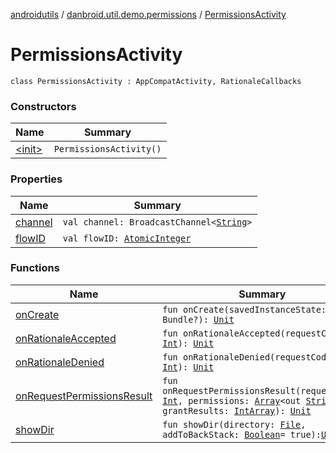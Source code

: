 [androidutils](../../index.md) / [danbroid.util.demo.permissions](../index.md) / [PermissionsActivity](./index.md)

# PermissionsActivity

`class PermissionsActivity : AppCompatActivity, RationaleCallbacks`

### Constructors

| Name | Summary |
|---|---|
| [&lt;init&gt;](-init-.md) | `PermissionsActivity()` |

### Properties

| Name | Summary |
|---|---|
| [channel](channel.md) | `val channel: BroadcastChannel<`[`String`](https://kotlinlang.org/api/latest/jvm/stdlib/kotlin/-string/index.html)`>` |
| [flowID](flow-i-d.md) | `val flowID: `[`AtomicInteger`](https://docs.oracle.com/javase/8/docs/api/java/util/concurrent/atomic/AtomicInteger.html) |

### Functions

| Name | Summary |
|---|---|
| [onCreate](on-create.md) | `fun onCreate(savedInstanceState: Bundle?): `[`Unit`](https://kotlinlang.org/api/latest/jvm/stdlib/kotlin/-unit/index.html) |
| [onRationaleAccepted](on-rationale-accepted.md) | `fun onRationaleAccepted(requestCode: `[`Int`](https://kotlinlang.org/api/latest/jvm/stdlib/kotlin/-int/index.html)`): `[`Unit`](https://kotlinlang.org/api/latest/jvm/stdlib/kotlin/-unit/index.html) |
| [onRationaleDenied](on-rationale-denied.md) | `fun onRationaleDenied(requestCode: `[`Int`](https://kotlinlang.org/api/latest/jvm/stdlib/kotlin/-int/index.html)`): `[`Unit`](https://kotlinlang.org/api/latest/jvm/stdlib/kotlin/-unit/index.html) |
| [onRequestPermissionsResult](on-request-permissions-result.md) | `fun onRequestPermissionsResult(requestCode: `[`Int`](https://kotlinlang.org/api/latest/jvm/stdlib/kotlin/-int/index.html)`, permissions: `[`Array`](https://kotlinlang.org/api/latest/jvm/stdlib/kotlin/-array/index.html)`<out `[`String`](https://kotlinlang.org/api/latest/jvm/stdlib/kotlin/-string/index.html)`>, grantResults: `[`IntArray`](https://kotlinlang.org/api/latest/jvm/stdlib/kotlin/-int-array/index.html)`): `[`Unit`](https://kotlinlang.org/api/latest/jvm/stdlib/kotlin/-unit/index.html) |
| [showDir](show-dir.md) | `fun showDir(directory: `[`File`](https://docs.oracle.com/javase/8/docs/api/java/io/File.html)`, addToBackStack: `[`Boolean`](https://kotlinlang.org/api/latest/jvm/stdlib/kotlin/-boolean/index.html)` = true): `[`Unit`](https://kotlinlang.org/api/latest/jvm/stdlib/kotlin/-unit/index.html) |
